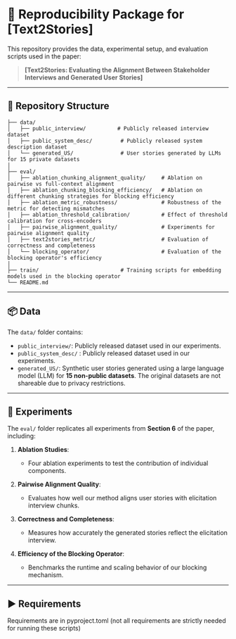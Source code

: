 # 🧩 Reproducibility Package for [Text2Stories]

This repository provides the data, experimental setup, and evaluation scripts used in the paper:

> **[Text2Stories: Evaluating the Alignment Between Stakeholder Interviews and Generated User Stories]**  

---

## 📁 Repository Structure
```
├── data/
│   ├── public_interview/          # Publicly released interview dataset
│   ├── public_system_desc/         # Publicly released system description dataset
│   └── generated_US/               # User stories generated by LLMs for 15 private datasets
│
├── eval/
│   ├── ablation_chunking_alignment_quality/     # Ablation on pairwise vs full-context alignment
│   ├── ablation_chunking_blocking_efficiency/   # Ablation on different chunking strategies for blocking efficiency
│   ├── ablation_metric_robustness/              # Robustness of the metric for detecting mismatches
│   ├── ablation_threshold_calibration/          # Effect of threshold calibration for cross-encoders
│   ├── pairwise_alignment_quality/              # Experiments for pairwise alignment quality
│   ├── text2stories_metric/                     # Evaluation of correctness and completeness
│   └── blocking_operator/                       # Evaluation of the blocking operator's efficiency
│
├── train/                          # Training scripts for embedding models used in the blocking operator
└── README.md
```


---

## 📦 Data

The `data/` folder contains:

- `public_interview/`: Publicly released dataset used in our experiments.
- `public_system_desc/` : Publicly released dataset used in our experiments.
- `generated_US/`: Synthetic user stories generated using a large language model (LLM) for **15 non-public datasets**. The original datasets are not shareable due to privacy restrictions.

---

## 🔬 Experiments

The `eval/` folder replicates all experiments from **Section 6** of the paper, including:

1. **Ablation Studies**:
   - Four ablation experiments to test the contribution of individual components.

2. **Pairwise Alignment Quality**:
   - Evaluates how well our method aligns user stories with elicitation interview chunks.

3. **Correctness and Completeness**:
   - Measures how accurately the generated stories reflect the elicitation interview.

4. **Efficiency of the Blocking Operator**:
   - Benchmarks the runtime and scaling behavior of our blocking mechanism.

---

## ▶️ Requirements
Requirements are in pyproject.toml (not all requirements are strictly needed for running these scripts)
